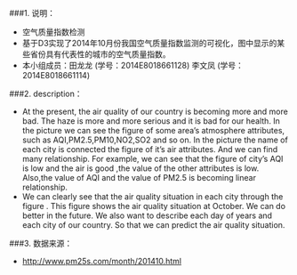 ###1. 说明：
+ 空气质量指数检测
+ 基于D3实现了2014年10月份我国空气质量指数监测的可视化，图中显示的某些省份具有代表性的城市的空气质量指数。 
+ 本小组成员：田龙龙 (学号：2014E8018661128) 李文凤 (学号：2014E8018661114)

###2. description：
+ At the present, the air quality of our country is becoming more and more bad. The haze is more and more serious and it is bad for our health. In the picture we can see the figure of some area’s atmosphere attributes, such as AQI,PM2.5,PM10,NO2,SO2 and so on. In the picture the name of each city is connected the figure of it’s air attributes. And we can find many relationship. For example, we can see that the figure of city’s AQI is low and the air is good ,the value of the other attributes is low. Also,the value of AQI and the value of PM2.5 is becoming linear relationship. 
+ We can clearly see that the air quality situation in each city through the figure . This figure shows the air quality situation at October. We can do better in the future. We also want to describe each day of years and each city of our country.  So that we can predict the air quality situation.

###3. 数据来源：
+ http://www.pm25s.com/month/201410.html
